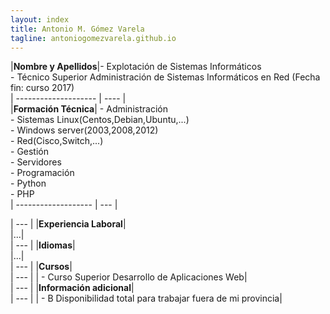 ```yaml
---
layout: index
title: Antonio M. Gómez Varela
tagline: antoniogomezvarela.github.io
---
```


|**Nombre y Apellidos**|- Explotación de Sistemas Informáticos  
				   	    - Técnico Superior Administración de Sistemas Informáticos en Red (Fecha fin: curso 2017)  
| -------------------- | ---- |  
|**Formación Técnica**|	- Administración  
					  	- Sistemas Linux(Centos,Debian,Ubuntu,...)    
					  	- Windows server(2003,2008,2012)  
					  	- Red(Cisco,Switch,...)  
					  	- Gestión  
					  	- Servidores    
					  	- Programación  
					  	- Python  
					  	- PHP                                                                 
| ------------------- | --- |











| --- |
|**Experiencia Laboral**|  
|...|  
| --- |
|**Idiomas**|  
|...|  
| --- |
|**Cursos**|  
| --- |
|	- Curso Superior Desarrollo de Aplicaciones Web|  
| --- |
|**Información adicional**|  
| --- |
|	- B Disponibilidad total para trabajar fuera de mi provincia|  

